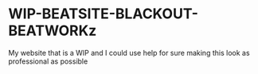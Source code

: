 # WIP-BEATSITE-BLACKOUT-BEATWORKz
My website that is a WIP and I could use help for sure making this look as professional as possible
